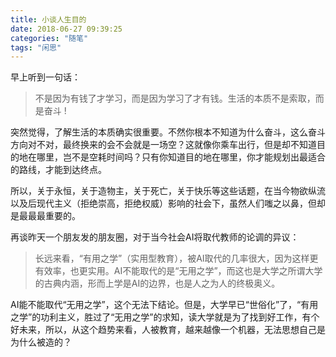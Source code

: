 ```yaml
---
title: 小谈人生目的
date: 2018-06-27 09:39:25
categories: "随笔"
tags: "闲思"
---
```


早上听到一句话：

> 不是因为有钱了才学习，而是因为学习了才有钱。生活的本质不是索取，而是奋斗 !

突然觉得，了解生活的本质确实很重要。不然你根本不知道为什么奋斗，这么奋斗方向对不对，最终换来的会不会就是一场空？这就像你乘车出行，但是却不知道目的地在哪里，岂不是空耗时间吗？只有你知道目的地在哪里，你才能规划出最适合的路线，才能到达终点。

所以，关于永恒，关于造物主，关于死亡，关于快乐等这些话题，在当今物欲纵流以及后现代主义（拒绝崇高，拒绝权威）影响的社会下，虽然人们嗤之以鼻，但却是最最最重要的。

再谈昨天一个朋友发的朋友圈，对于当今社会AI将取代教师的论调的异议：

> 长远来看，“有用之学”（实用型教育），被AI取代的几率很大，因为这样更有效率，也更实用。AI不能取代的是“无用之学”，而这也是大学之所谓大学的古典内涵，形而上学是AI的边界，也是人之为人的终极奥义。

AI能不能取代“无用之学”，这个无法下结论。但是，大学早已“世俗化”了，“有用之学”的功利主义，胜过了“无用之学”的求知，读大学就是为了找到好工作，有个好未来，所以，从这个趋势来看，人被教育，越来越像一个机器，无法思想自己是为什么被造的？